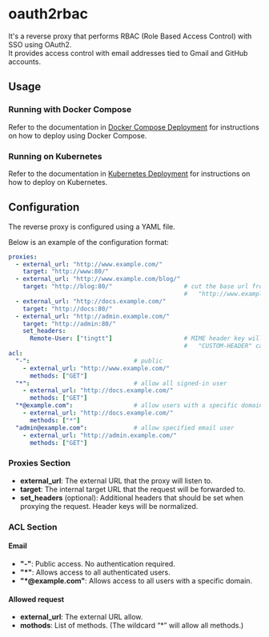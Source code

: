 # oauth2rbac

It's a reverse proxy that performs RBAC (Role Based Access Control) with SSO using OAuth2.  
It provides access control with email addresses tied to Gmail and GitHub accounts.

## Usage

### Running with Docker Compose

Refer to the documentation in [Docker Compose Deployment](.docs/deploy/docker/README.md) for instructions on how to deploy using Docker Compose.

### Running on Kubernetes

Refer to the documentation in [Kubernetes Deployment](.docs/deploy/k8s/README.md) for instructions on how to deploy on Kubernetes.

## Configuration

The reverse proxy is configured using a YAML file.

Below is an example of the configuration format:

```yaml
proxies:
  - external_url: "http://www.example.com/"
    target: "http://www:80/"
  - external_url: "http://www.example.com/blog/"
    target: "http://blog:80/"                    # cut the base url from request path with trailing slash "target"
                                                 #   "http://www.example.com/blog/1" proxy to "http:/blog:80/1"
  - external_url: "http://docs.example.com/"
    target: "http://docs:80/"
  - external_url: "http://admin.example.com/"
    target: "http://admin:80/"
    set_headers:
      Remote-User: ["tingtt"]                    # MIME header key will be normalized
                                                 #   "CUSTOM-HEADER" canonicalize to "Custom-Header"
acl:
  "-":                             # public
    - external_url: "http://www.example.com/"
      methods: ["GET"]
  "*":                             # allow all signed-in user
    - external_url: "http://docs.example.com/"
      methods: ["GET"]
  "*@example.com":                 # allow users with a specific domain
    - external_url: "http://docs.example.com/"
      methods: ["*"]
  "admin@example.com":             # allow specified email user
    - external_url: "http://admin.example.com/"
      methods: ["GET"]
```

### Proxies Section

- **external_url**: The external URL that the proxy will listen to.
- **target**: The internal target URL that the request will be forwarded to.
- **set_headers** (optional): Additional headers that should be set when proxying the request. Header keys will be normalized.

### ACL Section

#### Email

- **"-"**: Public access. No authentication required.
- **"*"**: Allows access to all authenticated users.
- **"*@example.com"**: Allows access to all users with a specific domain.

#### Allowed request

- **external_url**: The external URL allow.
- **mothods**: List of methods. (The wildcard “*” will allow all methods.)
